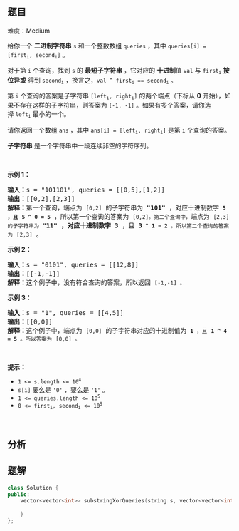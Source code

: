 
## 题目
难度：Medium
<p>给你一个 <strong>二进制字符串</strong>&nbsp;<code>s</code>&nbsp;和一个整数数组&nbsp;<code>queries</code>&nbsp;，其中&nbsp;<code>queries[i] = [first<sub>i</sub>, second<sub>i</sub>]</code>&nbsp;。</p>

<p>对于第&nbsp;<code>i</code>&nbsp;个查询，找到 <code>s</code>&nbsp;的 <strong>最短子字符串</strong>&nbsp;，它对应的 <strong>十进制</strong>值&nbsp;<code>val</code>&nbsp;与&nbsp;<code>first<sub>i</sub></code>&nbsp;<b>按位异或</b>&nbsp;得到&nbsp;<code>second<sub>i</sub></code>&nbsp;，换言之，<code>val ^ first<sub>i</sub> == second<sub>i</sub></code>&nbsp;。</p>

<p>第&nbsp;<code>i</code>&nbsp;个查询的答案是子字符串&nbsp;<code>[left<sub>i</sub>, right<sub>i</sub>]</code> 的两个端点（下标从&nbsp;<strong>0</strong>&nbsp;开始），如果不存在这样的子字符串，则答案为&nbsp;<code>[-1, -1]</code>&nbsp;。如果有多个答案，请你选择&nbsp;<code>left<sub>i</sub></code>&nbsp;最小的一个。</p>

<p>请你返回一个数组&nbsp;<code>ans</code>&nbsp;，其中&nbsp;<code>ans[i] = [left<sub>i</sub>, right<sub>i</sub>]</code>&nbsp;是第&nbsp;<code>i</code>&nbsp;个查询的答案。</p>

<p><strong>子字符串</strong>&nbsp;是一个字符串中一段连续非空的字符序列。</p>

<p>&nbsp;</p>

<p><strong>示例 1：</strong></p>

<pre>
<b>输入：</b>s = "101101", queries = [[0,5],[1,2]]
<b>输出：</b>[[0,2],[2,3]]
<b>解释：</b>第一个查询，端点为 <code>[0,2]</code> 的子字符串为 <strong>"101"</strong> ，对应十进制数字 <strong><code>5 ，且</code></strong> <strong><code>5 ^ 0 = 5</code></strong>&nbsp;，所以第一个查询的答案为 <code>[0,2]。第二个查询中，</code>端点为 <code>[2,3] 的子字符串为 </code><strong>"11" ，对应十进制数字</strong> <strong>3</strong>&nbsp;，且 <strong>3<code> ^ 1 = 2</code></strong><code>&nbsp;。所以第二个查询的答案为</code> <code>[2,3]</code> 。
</pre>

<p><strong>示例 2：</strong></p>

<pre>
<b>输入：</b>s = "0101", queries = [[12,8]]
<b>输出：</b>[[-1,-1]]
<b>解释：</b>这个例子中，没有符合查询的答案，所以返回 <code>[-1,-1] 。</code>
</pre>

<p><strong>示例 3：</strong></p>

<pre>
<b>输入：</b>s = "1", queries = [[4,5]]
<b>输出：</b>[[0,0]]
<b>解释：</b>这个例子中，端点为 <code>[0,0]</code> 的子字符串对应的十进制值为 <strong><code>1</code></strong><code>&nbsp;，且</code> <strong><code>1 ^ 4 = 5</code></strong><code>&nbsp;。所以答案为</code> <code>[0,0] 。</code>
</pre>

<p>&nbsp;</p>

<p><strong>提示：</strong></p>

<ul>
	<li><code>1 &lt;= s.length &lt;= 10<sup>4</sup></code></li>
	<li><code>s[i]</code>&nbsp;要么是&nbsp;<code>'0'</code>&nbsp;，要么是&nbsp;<code>'1'</code>&nbsp;。</li>
	<li><code>1 &lt;= queries.length &lt;= 10<sup>5</sup></code></li>
	<li><code>0 &lt;= first<sub>i</sub>, second<sub>i</sub> &lt;= 10<sup>9</sup></code></li>
</ul>

<p>&nbsp;</p>

## 分析

## 题解
```cpp
class Solution {
public:
    vector<vector<int>> substringXorQueries(string s, vector<vector<int>>& queries) {
        
    }
};
```